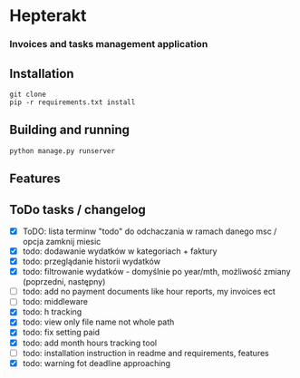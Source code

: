 # Hepterakt

### Invoices and tasks management application 

## Installation

```
git clone
pip -r requirements.txt install
```

## Building and running

```
python manage.py runserver
```

## Features



## ToDo tasks / changelog

- [x] ToDO: lista terminw "todo" do odchaczania w ramach danego msc / opcja zamknij miesic
- [x] todo: dodawanie wydatków w kategoriach + faktury
- [x] todo: przeglądanie historii wydatków
- [x] todo: filtrowanie wydatków - domyślnie po year/mth, możliwość zmiany (poprzedni, następny)
- [ ] todo: add no payment documents like hour reports, my invoices ect
- [ ] todo: middleware
- [x] todo: h tracking
- [x] todo: view only file name not whole path
- [x] todo: fix setting paid
- [x] todo: add month hours tracking tool
- [ ] todo: installation instruction in readme and requirements, features
- [x] todo: warning fot deadline approaching